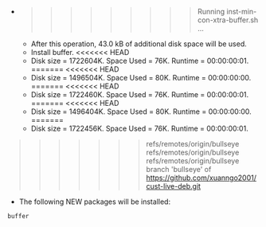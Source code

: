 * >>>>>>>>> Running inst-min-con-xtra-buffer.sh ...
  * After this operation, 43.0 kB of additional disk space will be used.
  * Install buffer.
<<<<<<< HEAD
  * Disk size = 1722604K. Space Used = 76K. Runtime = 00:00:00:01.
=======
<<<<<<< HEAD
  * Disk size = 1496504K. Space Used = 80K. Runtime = 00:00:00:00.
=======
<<<<<<< HEAD
  * Disk size = 1722460K. Space Used = 76K. Runtime = 00:00:00:01.
=======
<<<<<<< HEAD
  * Disk size = 1496404K. Space Used = 80K. Runtime = 00:00:00:00.
=======
  * Disk size = 1722456K. Space Used = 76K. Runtime = 00:00:00:01.
>>>>>>> refs/remotes/origin/bullseye
>>>>>>> refs/remotes/origin/bullseye
>>>>>>> refs/remotes/origin/bullseye
>>>>>>> branch 'bullseye' of https://github.com/xuanngo2001/cust-live-deb.git
  * The following NEW packages will be installed:
  ```bash
buffer
  ```
